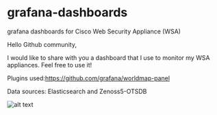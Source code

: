 # grafana-dashboards
grafana dashboards for Cisco Web Security Appliance (WSA)

Hello Github community,

I would like to share with you a dashboard that I use to monitor my WSA appliances. Feel free to use it!

Plugins used:https://github.com/grafana/worldmap-panel

Data sources: Elasticsearch and Zenoss5-OTSDB

![alt text](https://github.com/prudecki/grafana-dashboards/blob/master/grafana_wsa.png)
